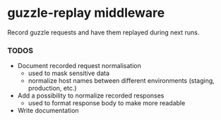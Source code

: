 # guzzle-replay middleware

Record guzzle requests and have them replayed during next runs.

### TODOS

- Document recorded request normalisation
  - used to mask sensitive data
  - normalize host names between different environments (staging, production, etc.)
- Add a possibility to normalize recorded responses
  - used to format response body to make more readable 
- Write documentation